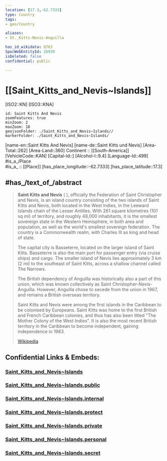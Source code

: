 ```yaml
---
location: [17.3,-62.7333] 
type: Country
tags:
- geo/Country

aliases:
- St._Kitts-Nevis-Anguilla

has_id_wikidata: Q763 
SpocWebEntityId: 26939
isDeleted: false
confidential: public

---
```


# [[Saint_Kitts_and_Nevis~Islands]] 

[ISO2::KN] 
[ISO3::KNA] 

```leaflet
id: Saint Kitts And Nevis
zoomFeatures: true 
minZoom: 2 
maxZoom: 18
geojsonFolder: ./Saint_Kitts_and_Nevis~Islands//
markerFolder: ./Saint_Kitts_and_Nevis~Islands/
```

[name-en::Saint Kitts And Nevis] 
[name-de::Saint Kitts und Nevis] 
[Area-Total::262] 
[Area-Land::360] 
Continent :: [[South-America]]  
[VehicleCode::KAN] 
[Capital-Id::] 
[Alcohol-l::9.4] 
[Language-Id::499] 
#is_a_/Place  
#is_a_ :: [[Place]] 
[has_place_longitude::-62.7333] 
[has_place_latitude::17.3] 


## #has_/text_of_/abstract 

> **Saint Kitts and Nevis** ( ), officially the Federation of Saint Christopher and Nevis, is an island country consisting of the two islands of Saint Kitts and Nevis, both located in the West Indies, in the Leeward Islands chain of the Lesser Antilles. With 261 square kilometres (101 sq mi) of territory, and roughly 48,000 inhabitants, it is the smallest sovereign state in the Western Hemisphere, in both area and population, as well as the world's smallest sovereign federation. The country is a Commonwealth realm, with Charles III as king and head of state.
>
> The capital city is Basseterre, located on the larger island of Saint Kitts. Basseterre is also the main port for passenger entry (via cruise ships) and cargo. The smaller island of Nevis lies approximately 3 km (2 mi) to the southeast of Saint Kitts, across a shallow channel called The Narrows.
>
> The British dependency of Anguilla was historically also a part of this union, which was known collectively as Saint Christopher-Nevis-Anguilla. However, Anguilla chose to secede from the union in 1967, and remains a British overseas territory.
>
> Saint Kitts and Nevis were among the first islands in the Caribbean to be colonised by Europeans. Saint Kitts was home to the first British and French Caribbean colonies, and thus has also been titled "The Mother Colony of the West Indies". It is also the most recent British territory in the Caribbean to become independent, gaining independence in 1983.
>
> [Wikipedia](https://en.wikipedia.org/wiki/Saint%20Kitts%20and%20Nevis)


## Confidential Links & Embeds: 

### [Saint_Kitts_and_Nevis~Islands](/_Standards/Earth/Continent/America~Caribbean/Saint_Kitts_and_Nevis~Islands.md) 

### [Saint_Kitts_and_Nevis~Islands.public](/_public/Earth/Continent/America~Caribbean/Saint_Kitts_and_Nevis~Islands.public.md) 

### [Saint_Kitts_and_Nevis~Islands.internal](/_internal/Earth/Continent/America~Caribbean/Saint_Kitts_and_Nevis~Islands.internal.md) 

### [Saint_Kitts_and_Nevis~Islands.protect](/_protect/Earth/Continent/America~Caribbean/Saint_Kitts_and_Nevis~Islands.protect.md) 

### [Saint_Kitts_and_Nevis~Islands.private](/_private/Earth/Continent/America~Caribbean/Saint_Kitts_and_Nevis~Islands.private.md) 

### [Saint_Kitts_and_Nevis~Islands.personal](/_personal/Earth/Continent/America~Caribbean/Saint_Kitts_and_Nevis~Islands.personal.md) 

### [Saint_Kitts_and_Nevis~Islands.secret](/_secret/Earth/Continent/America~Caribbean/Saint_Kitts_and_Nevis~Islands.secret.md)

